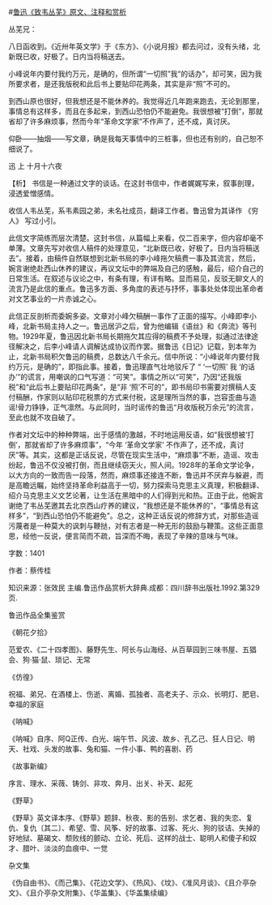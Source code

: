 #[鲁迅《致韦丛芜》原文、注释和赏析](https://www.vrrw.net/wx/9453.html)

丛芜兄：

八日函收到。《近卅年英文学》于《东方》、《小说月报》都去问过，没有头绪，北新既已收，好极了。日内当将稿送去。

小峰说年内要付我约万元，是确的，但所谓“一切照”我“的话办”，却可笑，因为我所要求者，是还我版税和此后书上要贴印花两条，其实是非“照”不可的。

到西山原也很好，但我想还是不能休养的。我觉得近几年跑来跑去，无论到那里，事情总有这样多，而且在多起来，到西山恐怕仍不能避免。我很想被“打倒”，那就省却了许多麻烦事，然而今年“革命文学家”不作声了，还不成，真讨厌。

仰卧——抽烟——写文章，确是我每天事情中的三桩事，但也还有别的，自己恕不细说了。

迅 上 十月十六夜



【析】 书信是一种通过文字的谈话。在这封书信中，作者娓娓写来，叙事剖理，浸透爱憎感情。

收信人韦丛芜，系韦素园之弟，未名社成员，翻译工作者。鲁迅曾为其译作 《穷人》 写过小引。

此信文字简练而层次清楚。这封书信，从篇幅上来看，仅二百来字，但内容却毫不单薄。文章先写对收信人稿件的处理意见，“北新既已收，好极了。日内当将稿送去”。接着，由稿件自然联想到北新书局的李小峰拖欠稿费一事及其流言，然后，婉言谢绝赴西山休养的建议，再议文坛中的弊端及自己的感触，最后，绍介自己的日常生活。在叙述与议论之中，有条有理，有详有略。显而易见，反驳无聊文人的流言乃是此信的重点。鲁迅多方面、多角度的表述与抒怀，事事处处体现出革命者对文艺事业的一片赤诚之心。

此信正反剖析而委婉多姿。文章对小峰欠稿酬一事作了正面的描写。小峰即李小峰，北新书局主持人之一。鲁迅居沪之后，曾为他编辑《语丝》和《奔流》等刊物。1929年夏，鲁迅因北新书局长期拖欠其应得的稿费不予处理，拟通过法律途径解决之，后李小峰请人调解达成协议而作罢。据鲁迅《日记》记载，到本年为止，北新书局积欠鲁迅的稿费，总数达八千余元。信中所说：“小峰说年内要付我约万元，是确的”，即指此事。接着，鲁迅理直气壮地驳斥了 “ ‘一切照’ 我 ‘的话办’”的谎言，用嘲讽的口气写道：“可笑”。事情之所以“可笑”，乃因“还我版税”和“此后书上要贴印花两条”，是“非 ‘照’不可的”，即书局印书需要对撰稿人支付稿酬，作家则以贴印花税票的方式来付税，这是理所当然的事，岂容歪曲与造谣!骨力铮铮，正气凛然。与此同时，当时谣传的鲁迅“月收版税万余元”的流言，至此也就不攻自破了。

作者对文坛中的种种弊端，出于感情的激越，不时地运用反语，如“我很想被‘打倒’，那就省却了许多麻烦事”，“今年 ‘革命文学家’ 不作声了，还不成，真讨厌”等。其实，这都是正话反说，尽管在现实生活中，“麻烦事”不断，造谣、攻击纷起，鲁迅不仅没被打倒，而且继续窃天火，照人间。1928年的革命文学论争，以大方向的一致而告一段落，然而，麻烦事还接连不断，鲁迅并不厌弃与躲避，而是高瞻远瞩，始终坚持革命利益高于一切，努力探索马克思主义真理，积极翻译、绍介马克思主义文艺论著，让生活在黑暗中的人们得到光和热。正由于此，他婉言谢绝了韦丛芜邀其去北京西山疗养的建议，“我想还是不能休养的”，“事情总有这样多”，“到西山恐怕仍不能避免”。总之，这种正话反说的修辞方式，对那些造谣污蔑者是一种莫大的讽刺与鞭挞，对有志者是一种无形的鼓励与鞭策。这些正面意思，经他一反说，便言简而不疏，旨深而不晦，表现了辛辣的意味与气味。

字数：1401

作者：蔡传桂

知识来源：张效民 主编.鲁迅作品赏析大辞典.成都：四川辞书出版社.1992.第329页.

鲁迅作品全集鉴赏

《朝花夕拾》

范爱农、《二十四孝图》、藤野先生、阿长与山海经、从百草园到三味书屋、五猖会、狗·猫·鼠、琐记、无常

《仿徨》

祝福、弟兄、在酒楼上、伤逝、离婚、孤独者、高老夫子、示众、长明灯、肥皂、幸福的家庭

《呐喊》

《呐喊》自序、阿Q正传、白光、端午节、风波、故乡、孔乙己、狂人日记、明天、社戏、头发的故事、兔和猫、一件小事、鸭的喜剧、药

《故事新编》

序言、理水、采薇、铸剑、非攻、奔月、出关、补天、起死

《野草》

《野草》英文译本序、《野草》题辞、秋夜、影的告别、求乞者、我的失恋、复仇、复仇〔其二〕、希望、雪、风筝、好的故事、过客、死火、狗的驳诘、失掉的好地狱、墓碣文、颓败线的颤动、立论、死后、这样的战士、聪明人和傻子和奴才、腊叶、淡淡的血痕中、一觉

杂文集

《伪自由书》、《而己集》、《花边文学》、《热风》、《坟》、《准风月谈》、《且介亭杂文》、《且介亭杂文附集》、《华盖集》、《华盖集续编》

